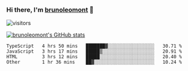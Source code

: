 ### Hi there, I'm [brunoleomont](https://www.linkedin.com/in/brunoleomont/) 👋

![visitors](https://visitor-badge.glitch.me/badge?page_id=page.id)

[![brunoleomont's GitHub stats](https://github-readme-stats.vercel.app/api?username=brunoleomont)](https://github.com/brunoleomont/github-readme-stats)

<!--START_SECTION:waka-->

```text
TypeScript   4 hrs 50 mins   ███████▓░░░░░░░░░░░░░░░░░   30.71 %
JavaScript   3 hrs 17 mins   █████▒░░░░░░░░░░░░░░░░░░░   20.91 %
HTML         3 hrs 12 mins   █████░░░░░░░░░░░░░░░░░░░░   20.40 %
Other        1 hr 36 mins    ██▓░░░░░░░░░░░░░░░░░░░░░░   10.24 %
```

<!--END_SECTION:waka-->

<!--
**brunoleomont/brunoleomont** is a ✨ _special_ ✨ repository because its `README.md` (this file) appears on your GitHub profile.

Here are some ideas to get you started:

- 🔭 I’m currently working on ...
- 🌱 I’m currently learning ...
- 👯 I’m looking to collaborate on ...
- 🤔 I’m looking for help with ...
- 💬 Ask me about ...
- 📫 How to reach me: ...
- 😄 Pronouns: ...
- ⚡ Fun fact: ...
-->
